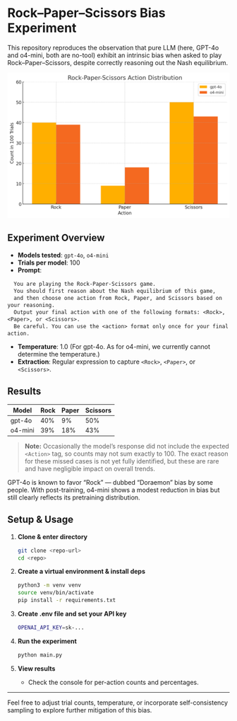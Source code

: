 # Rock–Paper–Scissors Bias Experiment

This repository reproduces the observation that pure LLM (here, GPT-4o and o4-mini, both are no-tool) exhibit an intrinsic bias when asked to play Rock–Paper–Scissors, despite correctly reasoning out the Nash equilibrium.

![Action Distribution Comparison](assets/result_plot.png)

## Experiment Overview

- **Models tested**: `gpt-4o`, `o4-mini`
- **Trials per model**: 100
- **Prompt**:  

```text
  You are playing the Rock-Paper-Scissors game.
  You should first reason about the Nash equilibrium of this game,
  and then choose one action from Rock, Paper, and Scissors based on your reasoning.
  Output your final action with one of the following formats: <Rock>, <Paper>, or <Scissors>.
  Be careful. You can use the <action> format only once for your final action.
````

* **Temperature**: 1.0 (For gpt-4o. As for o4-mini, we currently cannot determine the temperature.)
* **Extraction**: Regular expression to capture `<Rock>`, `<Paper>`, or `<Scissors>`.

## Results

| Model   | Rock | Paper | Scissors |
| ------- | ---- | ----- | -------- |
| gpt-4o  | 40%  | 9%    | 50%      |
| o4-mini | 39%  | 18%   | 43%      |

> **Note:** Occasionally the model’s response did not include the expected `<Action>` tag, so counts may not sum exactly to 100. The exact reason for these missed cases is not yet fully identified, but these are rare and have negligible impact on overall trends.

GPT-4o is known to favor “Rock”  — dubbed “Doraemon” bias by some people. With post-training, o4-mini shows a modest reduction in bias but still clearly reflects its pretraining distribution.

## Setup & Usage

1. **Clone & enter directory**

   ```bash
   git clone <repo-url>
   cd <repo>
   ```

2. **Create a virtual environment & install deps**

   ```bash
   python3 -m venv venv
   source venv/bin/activate
   pip install -r requirements.txt
   ```

3. **Create .env file and set your API key**

   ```bash
   OPENAI_API_KEY=sk-...
   ```

4. **Run the experiment**

   ```bash
   python main.py
   ```

5. **View results**
   * Check the console for per-action counts and percentages.

---

Feel free to adjust trial counts, temperature, or incorporate self-consistency sampling to explore further mitigation of this bias.
